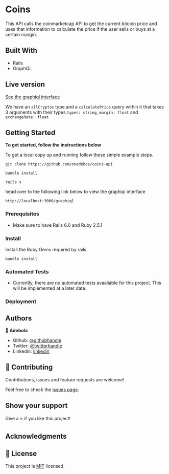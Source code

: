 # Coins

This API calls the coinmarketcap API to get the current bitcoin price and uses that information to calculate the price if the user sells or buys at a certain margin.

## Built With

- Rails
- GraphQL

## Live version
[See the graphiql interface](https://buycoinsgraphql2.herokuapp.com/graphiql)

We have an `allCryptos` type and a `calculatePrice` query within it that takes 3 arguments with their types.`types: string`, `margin: float` and `exchangeRate: float`

## Getting Started

**To get started, follow the instructions below**

To get a local copy up and running follow these simple example steps.

```
git clone https://github.com/onedebos/coins-api
```

```
bundle install
```

```
rails s
```
head over to the following link below to view the graphiql interface
```
http://localhost:3000/graphiql
```

### Prerequisites

- Make sure to have Rails 6.0 and Ruby 2.5.1

### Install

Install the Ruby Gems required by rails

```
bundle install
```
### Automated Tests
- Currently, there are no automated tests avaailable for this project. This will be implemented at a later date.

### Deployment

## Authors

👤 **Adebola**

- Github: [@githubhandle](https://github.com/onedebos)
- Twitter: [@twitterhandle](https://twitter.com/debosthefirst)
- Linkedin: [linkedin](https://www.linkedin.com/in/adebola-niran/)

## 🤝 Contributing

Contributions, issues and feature requests are welcome!

Feel free to check the [issues page](issues/).

## Show your support

Give a ⭐️ if you like this project!

## Acknowledgments

## 📝 License

This project is [MIT](lic.url) licensed.
